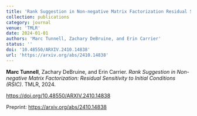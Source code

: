 ```yaml
---
title: 'Rank Suggestion in Non-negative Matrix Factorization Residual Sensitivity to Initial Conditions (RSIC)'
collection: publications
category: journal
venue: 'TMLR'
date: 2024-01-01
authors: 'Marc Tunnell, Zachary DeBruine, and Erin Carrier'
status: ''
doi: '10.48550/ARXIV.2410.14838'
url: 'https://arxiv.org/abs/2410.14838'
---
```


**Marc Tunnell**, Zachary DeBruine, and Erin Carrier. *Rank Suggestion in Non-negative Matrix Factorization: Residual Sensitivity to Initial Conditions (RSIC)*. TMLR, 2024.



<https://doi.org/10.48550/ARXIV.2410.14838>

Preprint: <https://arxiv.org/abs/2410.14838>

